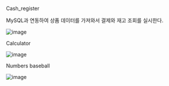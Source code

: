 Cash_register

MySQL과 연동하여 상품 데이터를 가져와서 결제와 재고 조회를 실시한다.

![image](https://github.com/JUVING/Windows-Forms-Practice/assets/129962308/137c5813-bdfa-4b13-962e-f75a78d12252)


Calculator

![image](https://github.com/JUVING/Windows-Forms-Practice/assets/129962308/ab37fe65-beb2-4e0d-bed9-1844d99371f6)


Numbers baseball

![image](https://github.com/JUVING/Windows-Forms-Practice/assets/129962308/2bcd4b96-6077-4bed-a3ec-98f24e8827ea)
